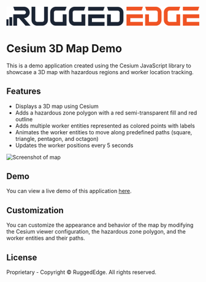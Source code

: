 ![RuggedEdge Logo](/logo.svg)

# Cesium 3D Map Demo
This is a demo application created using the Cesium JavaScript library to showcase a 3D map with hazardous regions and worker location tracking.

## Features
* Displays a 3D map using Cesium
* Adds a hazardous zone polygon with a red semi-transparent fill and red outline
* Adds multiple worker entities represented as colored points with labels
* Animates the worker entities to move along predefined paths (square, triangle, pentagon, and octagon)
* Updates the worker positions every 5 seconds

![Screenshot of map](/screenshot-demo-live.png)

## Demo
You can view a live demo of this application [here](https://www.ruggededge.ai/map-demo-2).

## Customization
You can customize the appearance and behavior of the map by modifying the Cesium viewer configuration, the hazardous zone polygon, and the worker entities and their paths.

## License
Proprietary - Copyright © RuggedEdge. All rights reserved.
